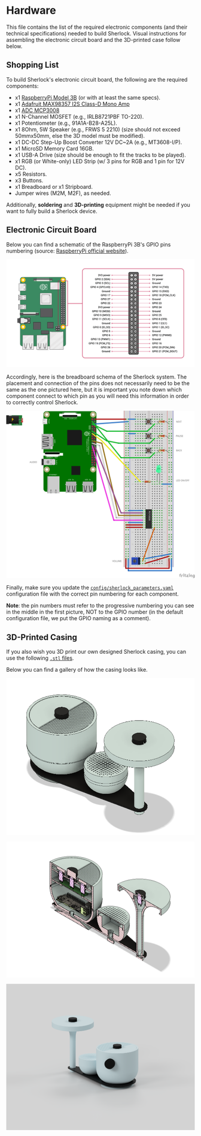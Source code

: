 # Hardware

This file contains the list of the required electronic components (and their technical specifications) needed to build Sherlock. Visual instructions for assembling the electronic circuit board and the 3D-printed case follow below.

## Shopping List

To build Sherlock's electronic circuit board, the following are the required components:
* x1 [RaspberryPi Model 3B](https://www.raspberrypi.com/products/raspberry-pi-3-model-b/) (or with at least the same specs).
* x1 [Adafruit MAX98357 I2S Class-D Mono Amp](https://learn.adafruit.com/adafruit-max98357-i2s-class-d-mono-amp/overview)
* x1 [ADC MCP3008](https://learn.adafruit.com/raspberry-pi-analog-to-digital-converters/mcp3008)
* x1 N-Channel MOSFET (e.g., IRLB8721PBF TO-220).
* x1 Potentiometer (e.g., 91A1A-B28-A25L).
* x1 8Ohm, 5W Speaker (e.g., FRWS 5 2210) (size should not exceed 50mmx50mm, else the 3D model must be modified).
* x1 DC-DC Step-Up Boost Converter 12V DC~2A (e.g., MT3608-I/P).
* x1 MicroSD Memory Card 16GB.
* x1 USB-A Drive (size should be enough to fit the tracks to be played).
* x1 RGB (or White-only) LED Strip (w/ 3 pins for RGB and 1 pin for 12V DC).
* x5 Resistors.
* x3 Buttons.
* x1 Breadboard or x1 Stripboard.
* Jumper wires (M2M, M2F), as needed.

Additionally, **soldering** and **3D-printing** equipment might be needed if you want to fully build a Sherlock device.


## Electronic Circuit Board

Below you can find a schematic of the RaspberryPi 3B's GPIO pins numbering (source: [RaspberryPi official website](https://www.raspberrypi.com/documentation/computers/raspberry-pi.html)).

![GPIO pins of the Raspberry Pi](/images/GPIO-Pinout-Diagram.png)

Accordingly, here is the breadboard schema of the Sherlock system. The placement and connection of the pins does not necessarily need to be the same as the one pictured here, but it is important you note down which component connect to which pin as you will need this information in order to correctly control Sherlock.

![Breadboard schema](/images/schema.png)

Finally, make sure you update the [`config/sherlock_parameters.yaml`](./config/sherlock_parameters.yaml) configuration file with the correct pin numbering for each component. 

**Note**: the pin numbers must refer to the progressive numbering you can see in the middle in the first picture, NOT to the GPIO number (in the default configuration file, we put the GPIO naming as a comment).


## 3D-Printed Casing

If you also wish you 3D print our own designed Sherlock casing, you can use the following [`.stl` files](https://drive.google.com/drive/folders/1JhiT_K2lRhx8s-bbv2tqJ34ZVo5pxSb8?usp=sharing).

Below you can find a gallery of how the casing looks like.

![3D Concept Rough](/images/3d_concept_1.png)

![3D Concept Section](/images/taglio.png)

![3D Concept Nice](/images/3d_concept.png)